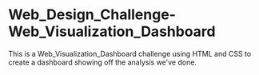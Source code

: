 # Web_Design_Challenge-Web_Visualization_Dashboard
This is a Web_Visualization_Dashboard challenge using HTML and CSS to create a dashboard showing off the analysis we've done.

